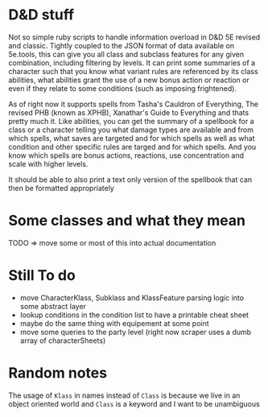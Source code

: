 # D&D stuff

Not so simple ruby scripts to handle information overload in D&D 5E revised and classic. Tightly coupled to the JSON format of data available on 5e.tools, this can give you all class and subclass features for any given combination, including filtering by levels. It can print some summaries of a character such that you know what variant rules are referenced by its class abilities, what abilities grant the use of a new bonus action or reaction or even if they relate to some conditions (such as imposing frightened).

As of right now it supports spells from Tasha's Cauldron of Everything, The revised PHB (known as XPHB), Xanathar's Guide to Everything and thats pretty much it. Like abilities, you can get the summary of a spellbook for a class or a character telling you what damage types are available and from which spells, what saves are targeted and for which spells as well as what condition and other specific rules are targed and for which spells. And you know which spells are bonus actions, reactions, use concentration and scale with higher levels.

It should be able to also print a text only version of the spellbook that can then be formatted appropriately

# Some classes and what they mean
TODO => move some or most of this into actual documentation

# Still To do
* move CharacterKlass, Subklass and KlassFeature parsing logic into some abstract layer
* lookup conditions in the condition list to have a printable cheat sheet
* maybe do the same thing with equipement at some point
* move some queries to the party level (right now scraper uses a dumb array of characterSheets)

# Random notes
The usage of `Klass` in names instead of `Class` is because we live in an object oriented world and `Class` is a keyword and I want to be unambiguous
